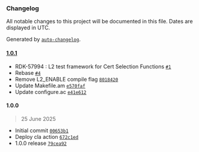 ### Changelog

All notable changes to this project will be documented in this file. Dates are displayed in UTC.

Generated by [`auto-changelog`](https://github.com/CookPete/auto-changelog).

#### [1.0.1](https://github.com/rdkcentral/rdk-cert-config/compare/1.0.0...1.0.1)

- RDK-57994 : L2 test framework for Cert Selection Functions [`#1`](https://github.com/rdkcentral/rdk-cert-config/pull/1)
- Rebase [`#4`](https://github.com/rdkcentral/rdk-cert-config/pull/4)
- Remove L2_ENABLE compile flag [`8018420`](https://github.com/rdkcentral/rdk-cert-config/commit/801842053f73c39c141fc338790392cc240f9f33)
- Update Makefile.am [`e570faf`](https://github.com/rdkcentral/rdk-cert-config/commit/e570fafe585ae18839ded5626f99643afe6ba825)
- Update configure.ac [`e41e612`](https://github.com/rdkcentral/rdk-cert-config/commit/e41e612a2402e6f9caad7c8bfd4f58b14a0ebb2a)

#### 1.0.0

> 25 June 2025

- Initial commit [`00653b1`](https://github.com/rdkcentral/rdk-cert-config/commit/00653b1f2f798f9c8fdc91e9a6e08448572813c5)
- Deploy cla action [`672c1ed`](https://github.com/rdkcentral/rdk-cert-config/commit/672c1edf43a79cc786a492b8f3e16b0945917123)
- 1.0.0 release [`79cea92`](https://github.com/rdkcentral/rdk-cert-config/commit/79cea92919d2752e1c214221d720e8d2efa83277)
